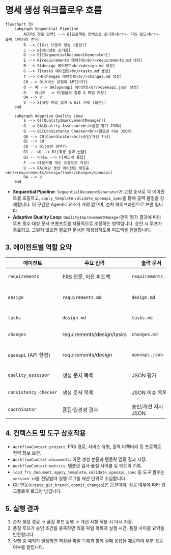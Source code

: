 # 명세 생성 워크플로우 흐름

```mermaid
flowchart TD
    subgraph Sequential Pipeline
        A[FRS 경로 입력] --> B[프로젝트 컨텍스트 초기화<br/>- FRS 로드<br/>- 출력 디렉터리 준비]
        B --> C[Git 브랜치 생성 (옵션)]
        C --> D[에이전트 초기화]
        D --> E[[SequentialDocumentGenerator]]
        E --> R[requirements 에이전트<br/>requirements.md 생성]
        R --> G[design 에이전트<br/>design.md 생성]
        G --> T[tasks 에이전트<br/>tasks.md 생성]
        T --> CH[changes 에이전트<br/>changes.md 생성]
        CH --> O{서비스 유형이 API인가?}
        O -- 예 --> OA[openapi 에이전트<br/>openapi.json 생성]
        O -- 아니오 --> V[템플릿 검증 & 파일 저장]
        OA --> V
        V --> S[저장 파일 집계 & Git 커밋 (옵션)]
    end

    subgraph Adaptive Quality Loop
        S --> Q[[QualityImprovementManager]]
        Q --> QA[Quality Assessor<br/>품질 평가 JSON]
        Q --> QC[Consistency Checker<br/>일관성 이슈 JSON]
        QA --> CO[Coordinator<br/>승인/개선 지시]
        QC --> CO
        CO --> D1{승인 여부?}
        D1 -- 네 --> R1[최종 결과 반환]
        D1 -- 아니오 --> F[피드백 통합]
        F --> U[문서별 개선 프롬프트 작성]
        U --> RA[해당 생성 에이전트 재호출<br/>requirements/design/tasks/changes/openapi]
        RA --> V
    end
```

- **Sequential Pipeline**: `SequentialDocumentGenerator`가 고정 순서로 각 에이전트를 호출하고, `apply_template`·`validate_openapi_spec`을 통해 출력 품질을 강제합니다. 이 구간은 Agentic 요소가 거의 없으며, 순차 파이프라인으로 보면 됩니다.
- **Adaptive Quality Loop**: `QualityImprovementManager`만이 평가 결과에 따라 루프 횟수·대상 문서·프롬프트를 자율적으로 조정하는 영역입니다. 승인 시 루프가 종료되고, 그렇지 않으면 필요한 문서만 재생성하도록 피드백을 전달합니다.

## 3. 에이전트별 역할 요약

| 에이전트 | 주요 입력 | 출력 문서 | 특징 |
| --- | --- | --- | --- |
| `requirements` | FRS 전문, 이전 피드백 | `requirements.md` | 요구사항 ID, 기능/비기능 구분 |
| `design` | `requirements.md` | `design.md` | 시퀀스 다이어그램, 데이터 모델 포함 |
| `tasks` | `design.md` | `tasks.md` | Epic/Story/Task 계층 구조 |
| `changes` | requirements/design/tasks | `changes.md` | 다국어 섹션 헤더 검증 필수 |
| `openapi` (API 한정) | requirements/design | `openapi.json` | OpenAPI 3.1 JSON, 인증/에러 스키마 |
| `quality_assessor` | 생성 문서 목록 | JSON 평가 | 완성도·명확성 점수 및 피드백 |
| `consistency_checker` | 생성 문서 목록 | JSON 이슈 목록 | 교차 참조, 명명 충돌 감지 |
| `coordinator` | 품질·일관성 결과 | 승인/개선 지시 JSON | 승인 여부 및 개선 요청 |

## 4. 컨텍스트 및 도구 상호작용

- `WorkflowContext.project`: FRS 경로, 서비스 유형, 출력 디렉터리 등 프로젝트 전역 정보 보관.
- `WorkflowContext.documents`: 이전 생성 본문과 템플릿 검증 결과 저장.
- `WorkflowContext.metrics`: 템플릿 검사·품질 사이클 등 메트릭 기록.
- `load_frs_document`, `apply_template`, `validate_openapi_spec` 등 도구 함수는 `session_id`를 전달받아 실행 로그를 세션 단위로 수집합니다.
- Git 연동(`create_git_branch`, `commit_changes`)은 옵션이며, 성공 여부에 따라 워크플로우 로그만 남깁니다.

## 5. 실행 결과

1. 순차 생성 성공 → 품질 루프 실행 → 개선 사항 적용 시 다시 저장.
2. 품질 루프가 승인 조건을 충족하면 최종 파일 목록과 실행 시간, 품질 사이클 요약을 반환합니다.
3. 실행 중 예외가 발생하면 저장된 파일 목록과 함께 실패 응답을 제공하여 부분 성공 여부를 알립니다.
